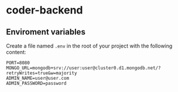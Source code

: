 # coder-backend

## Enviroment variables

Create a file named `.env` in the root of your project with the following content:

```dotenv
PORT=8080
MONGO_URL=mongodb+srv://user:user@cluster0.d1.mongodb.net/?retryWrites=true&w=majority
ADMIN_NAME=user@user.com
ADMIN_PASSWORD=password




